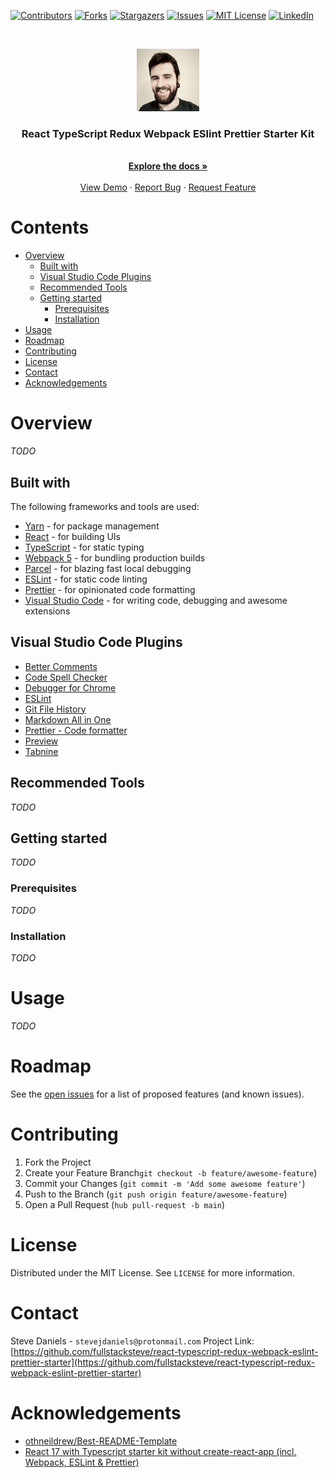 <!--
* Steve's Starter Kit
-->

<!-- Badges -->

[![Contributors][contributors-badge]][contributors-url]
[![Forks][forks-badge]][forks-url]
[![Stargazers][stars-badge]][stars-url]
[![Issues][issues-badge]][issues-url]
[![MIT License][license-badge]][license-url]
[![LinkedIn][linkedin-badge]][linkedin-url]

<!-- Logos -->
<br />
<p align="center">
  <a href="https://github.com/fullstacksteve/react-typescript-redux-webpack-eslint-prettier-starter">
    <img src="images/logo.jpg" alt="Logo" width="100" height="100">
  </a>

  <h3 align="center">React TypeScript Redux Webpack ESlint Prettier Starter Kit</h3>
  <p align="center">
    <br />
    <a href="https://github.com/fullstacksteve/react-typescript-redux-webpack-eslint-prettier-starter"><strong>Explore the docs »</strong></a>
    <br />
    <br />
    <a href="https://github.com/fullstacksteve/react-typescript-redux-webpack-eslint-prettier-starter">View Demo</a>
    ·
    <a href="https://github.com/fullstacksteve/react-typescript-redux-webpack-eslint-prettier-starter/issues">Report Bug</a>
    ·
    <a href="https://github.com/fullstacksteve/react-typescript-redux-webpack-eslint-prettier-starter/issues">Request Feature</a>
  </p>
</p>

<h1> Contents</h1>

-   [Overview](#overview)
    -   [Built with](#built-with)
    -   [Visual Studio Code Plugins](#visual-studio-code-plugins)
    -   [Recommended Tools](#recommended-tools)
    -   [Getting started](#getting-started)
        -   [Prerequisites](#prerequisites)
        -   [Installation](#installation)
-   [Usage](#usage)
-   [Roadmap](#roadmap)
-   [Contributing](#contributing)
-   [License](#license)
-   [Contact](#contact)
-   [Acknowledgements](#acknowledgements)

# Overview

_TODO_

## Built with

The following frameworks and tools are used:

-   [Yarn](https://yarnpkg.com/getting-started) - for package management
-   [React](https://reactjs.org/) - for building UIs
-   [TypeScript](https://www.typescriptlang.org/docs) - for static typing
-   [Webpack 5](https://webpack.js.org/concepts/) - for bundling production builds
-   [Parcel](https://parceljs.org/) - for blazing fast local debugging
-   [ESLint](https://eslint.org/docs/user-guide/getting-started) - for static code linting
-   [Prettier](https://prettier.io/) - for opinionated code formatting
-   [Visual Studio Code](https://code.visualstudio.com/) - for writing code, debugging and awesome extensions

## Visual Studio Code Plugins

-   [Better Comments](https://marketplace.visualstudio.com/items?itemName=aaron-bond.better-comments)
-   [Code Spell Checker](https://marketplace.visualstudio.com/items?itemName=streetsidesoftware.code-spell-checker)
-   [Debugger for Chrome](https://marketplace.visualstudio.com/items?itemName=msjsdiag.debugger-for-chrome)
-   [ESLint](https://marketplace.visualstudio.com/items?itemName=dbaeumer.vscode-eslint)
-   [Git File History](https://marketplace.visualstudio.com/items?itemName=pomber.git-file-history)
-   [Markdown All in One](https://marketplace.visualstudio.com/items?itemName=yzhang.markdown-all-in-one)
-   [Prettier - Code formatter](https://marketplace.visualstudio.com/items?itemName=esbenp.prettier-vscode)
-   [Preview](https://marketplace.visualstudio.com/items?itemName=myh.preview-vscode)
-   [Tabnine](https://www.tabnine.com/install)

## Recommended Tools

_TODO_

## Getting started

_TODO_

### Prerequisites

_TODO_

### Installation

_TODO_

# Usage

_TODO_

# Roadmap

See the [open issues](https://github.com/fullstacksteve/react-typescript-redux-webpack-eslint-prettier-starter/issues) for a list of proposed features (and known issues).

# Contributing

1. Fork the Project
2. Create your Feature Branch`git checkout -b feature/awesome-feature`)
3. Commit your Changes (`git commit -m 'Add some awesome feature'`)
4. Push to the Branch (`git push origin feature/awesome-feature`)
5. Open a Pull Request (`hub pull-request -b main`)

# License

Distributed under the MIT License. See `LICENSE` for more information.

# Contact

Steve Daniels - `stevejdaniels@protonmail.com`
Project Link: [https://github.com/fullstacksteve/react-typescript-redux-webpack-eslint-prettier-starter](https://github.com/fullstacksteve/react-typescript-redux-webpack-eslint-prettier-starter)

# Acknowledgements

-   [othneildrew/Best-README-Template](https://github.com/othneildrew/Best-README-Template/blob/master/BLANK_README.md)
-   [React 17 with Typescript starter kit without create-react-app (incl. Webpack, ESLint & Prettier)](https://adriancelczynski.medium.com/react-with-typescript-starter-kit-without-create-react-app-including-webpack-eslint-bef225c35ffa)

<!--
* Images
-->

[contributors-badge]: https://img.shields.io/github/contributors/fullstacksteve/react-typescript-redux-webpack-eslint-prettier-starter.svg?style=for-the-badge
[forks-badge]: https://img.shields.io/github/forks/fullstacksteve/react-typescript-redux-webpack-eslint-prettier-starter.svg?style=for-the-badge
[stars-badge]: https://img.shields.io/github/stars/fullstacksteve/react-typescript-redux-webpack-eslint-prettier-starter.svg?style=for-the-badge
[issues-badge]: https://img.shields.io/github/issues/fullstacksteve/react-typescript-redux-webpack-eslint-prettier-starter.svg?style=for-the-badge
[license-badge]: https://img.shields.io/github/license/fullstacksteve/react-typescript-redux-webpack-eslint-prettier-starter.svg?style=for-the-badge
[linkedin-badge]: https://img.shields.io/badge/-LinkedIn-black.svg?style=for-the-badge&logo=linkedin&colorB=555

<!--
* URLs
 -->

<!-- Badge URLS -->

[contributors-url]: https://github.com/fullstacksteve/react-typescript-redux-webpack-eslint-prettier-starter/graphs/contributors
[forks-url]: https://github.com/fullstacksteve/react-typescript-redux-webpack-eslint-prettier-starter/network/members
[stars-url]: https://github.com/fullstacksteve/react-typescript-redux-webpack-eslint-prettier-starter/stargazers
[issues-url]: https://github.com/fullstacksteve/react-typescript-redux-webpack-eslint-prettier-starter/issues
[license-url]: https://github.com/fullstacksteve/react-typescript-redux-webpack-eslint-prettier-starter/blob/main/LICENSE
[linkedin-url]: https://linkedin.com/in/fullstacksteve
